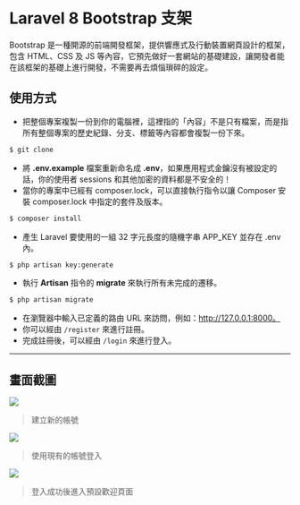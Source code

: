 # Laravel 8 Bootstrap 支架

Bootstrap 是一種開源的前端開發框架，提供響應式及行動裝置網頁設計的框架，包含 HTML、CSS 及 JS 等內容，它預先做好一套網站的基礎建設，讓開發者能在該框架的基礎上進行開發，不需要再去煩惱瑣碎的設定。

## 使用方式
- 把整個專案複製一份到你的電腦裡，這裡指的「內容」不是只有檔案，而是指所有整個專案的歷史紀錄、分支、標籤等內容都會複製一份下來。
```sh
$ git clone
```
- 將 __.env.example__ 檔案重新命名成 __.env__，如果應用程式金鑰沒有被設定的話，你的使用者 sessions 和其他加密的資料都是不安全的！
- 當你的專案中已經有 composer.lock，可以直接執行指令以讓 Composer 安裝 composer.lock 中指定的套件及版本。
```sh
$ composer install
```
- 產生 Laravel 要使用的一組 32 字元長度的隨機字串 APP_KEY 並存在 .env 內。
```sh
$ php artisan key:generate
```
- 執行 __Artisan__ 指令的 __migrate__ 來執行所有未完成的遷移。
```sh
$ php artisan migrate
```

- 在瀏覽器中輸入已定義的路由 URL 來訪問，例如：http://127.0.0.1:8000。
- 你可以經由 `/register` 來進行註冊。
- 完成註冊後，可以經由 `/login` 來進行登入。

----

## 畫面截圖
![](https://i.imgur.com/G4S4cpt.png)
> 建立新的帳號

![](https://i.imgur.com/89qgvGq.png)
> 使用現有的帳號登入

![](https://i.imgur.com/TO39BpA.png)
> 登入成功後進入預設歡迎頁面
